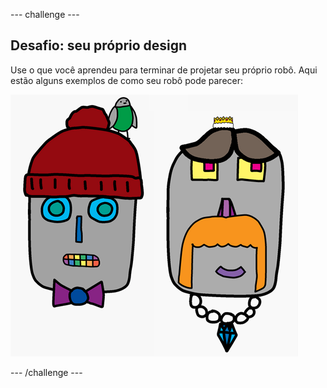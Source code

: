 \--- challenge \---

## Desafio: seu próprio design

Use o que você aprendeu para terminar de projetar seu próprio robô. Aqui estão alguns exemplos de como seu robô pode parecer:

![captura de tela](images/robot-examples.png)

\--- /challenge \---